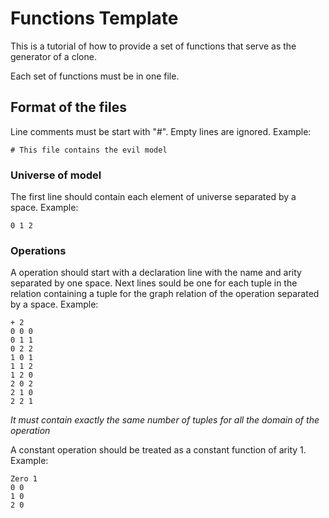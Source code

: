 # Functions Template

This is a tutorial of how to provide a set of functions that serve as the generator of a clone. 

Each set of functions must be in one file. 

## Format of the files

Line comments must be start with "#". Empty lines are ignored. Example:

```# This file contains the evil model```

### Universe of model

The first line should contain each element of universe separated by a space. Example:

```0 1 2```

### Operations

A operation should start with a declaration line with the name and arity separated by one space. Next lines sould be one for each tuple in the relation containing a tuple for the graph relation of the operation separated by a space. Example:

```
+ 2
0 0 0
0 1 1
0 2 2
1 0 1
1 1 2
1 2 0
2 0 2
2 1 0
2 2 1
```

*It must contain exactly the same number of tuples for all the domain of the operation*

A constant operation should be treated as a constant function of arity 1. Example:

```
Zero 1
0 0
1 0
2 0
```
